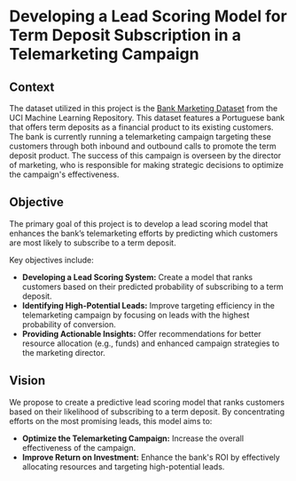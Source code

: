 # Developing a Lead Scoring Model for Term Deposit Subscription in a Telemarketing Campaign

## Context

The dataset utilized in this project is the [Bank Marketing Dataset](https://archive.ics.uci.edu/ml/datasets/bank+marketing) from the UCI Machine Learning Repository. This dataset features a Portuguese bank that offers term deposits as a financial product to its existing customers. The bank is currently running a telemarketing campaign targeting these customers through both inbound and outbound calls to promote the term deposit product. The success of this campaign is overseen by the director of marketing, who is responsible for making strategic decisions to optimize the campaign's effectiveness.

## Objective

The primary goal of this project is to develop a lead scoring model that enhances the bank’s telemarketing efforts by predicting which customers are most likely to subscribe to a term deposit. 

Key objectives include:

- **Developing a Lead Scoring System:** Create a model that ranks customers based on their predicted probability of subscribing to a term deposit.
- **Identifying High-Potential Leads:** Improve targeting efficiency in the telemarketing campaign by focusing on leads with the highest probability of conversion.
- **Providing Actionable Insights:** Offer recommendations for better resource allocation (e.g., funds) and enhanced campaign strategies to the marketing director.

## Vision

We propose to create a predictive lead scoring model that ranks customers based on their likelihood of subscribing to a term deposit. By concentrating efforts on the most promising leads, this model aims to:

- **Optimize the Telemarketing Campaign:** Increase the overall effectiveness of the campaign.
- **Improve Return on Investment:** Enhance the bank's ROI by effectively allocating resources and targeting high-potential leads.
